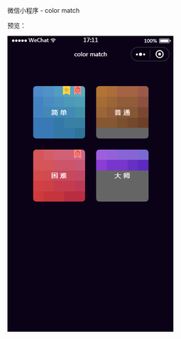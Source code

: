 微信小程序 - color match

预览：

![image](https://github.com/jhygreatbug/color-match/raw/master/images/preview.gif)
